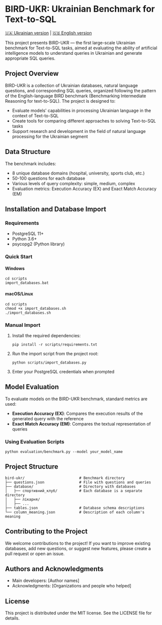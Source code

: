 # BIRD-UKR: Ukrainian Benchmark for Text-to-SQL

[🇺🇦 Ukrainian version](README.md) | [🇬🇧 English version](README.en.md)

This project presents BIRD-UKR — the first large-scale Ukrainian benchmark for Text-to-SQL tasks, aimed at evaluating the ability of artificial intelligence models to understand queries in Ukrainian and generate appropriate SQL queries.

## Project Overview

BIRD-UKR is a collection of Ukrainian databases, natural language questions, and corresponding SQL queries, organized following the pattern of the English-language BIRD benchmark (Benchmarking Intermediate Reasoning for text-to-SQL). The project is designed to:

- Evaluate models' capabilities in processing Ukrainian language in the context of Text-to-SQL
- Create tools for comparing different approaches to solving Text-to-SQL tasks
- Support research and development in the field of natural language processing for the Ukrainian segment

## Data Structure

The benchmark includes:

- 8 unique database domains (hospital, university, sports club, etc.)
- 50-100 questions for each database
- Various levels of query complexity: simple, medium, complex
- Evaluation metrics: Execution Accuracy (EX) and Exact Match Accuracy (EM)

## Installation and Database Import

### Requirements
- PostgreSQL 11+
- Python 3.6+
- psycopg2 (Python library)

### Quick Start

#### Windows
```
cd scripts
import_databases.bat
```

#### macOS/Linux
```
cd scripts
chmod +x import_databases.sh
./import_databases.sh
```

### Manual Import

1. Install the required dependencies:
   ```
   pip install -r scripts/requirements.txt
   ```

2. Run the import script from the project root:
   ```
   python scripts/import_databases.py
   ```

3. Enter your PostgreSQL credentials when prompted

## Model Evaluation

To evaluate models on the BIRD-UKR benchmark, standard metrics are used:

- **Execution Accuracy (EX)**: Compares the execution results of the generated query with the reference
- **Exact Match Accuracy (EM)**: Compares the textual representation of queries

### Using Evaluation Scripts

```
python evaluation/benchmark.py --model your_model_name
```

## Project Structure

```
bird-ukr/                         # Benchmark directory
├── questions.json                # File with questions and queries
├── database/                     # Directory with databases
│   ├── спортивний_клуб/          # Each database is a separate directory
│   ├── лікарня/
│   ├── ...
├── tables.json                   # Database schema descriptions
└── column_meaning.json           # Description of each column's meaning
```

## Contributing to the Project

We welcome contributions to the project! If you want to improve existing databases, add new questions, or suggest new features, please create a pull request or open an issue.

## Authors and Acknowledgments

- Main developers: [Author names]
- Acknowledgments: [Organizations and people who helped]

## License

This project is distributed under the MIT license. See the LICENSE file for details. 
